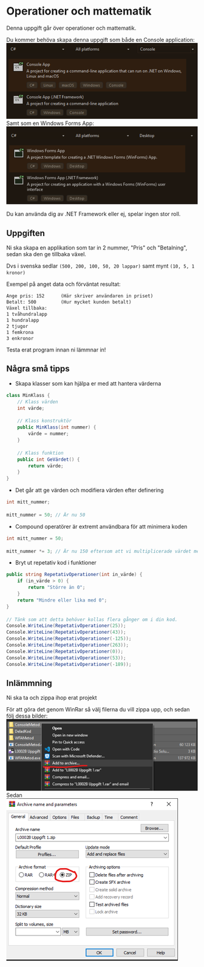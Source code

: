 # Operationer och mattematik
Denna uppgift går över operationer och mattematik.

Du kommer behöva skapa denna uppgift som både en Console application:
![Console Application](Images/ConsoleApplication.png)
Samt som en Windows Forms App:
![Windows Forms Application](Images/WindowsFormsApplication.png)

Du kan använda dig av .NET Framework eller ej, spelar ingen stor roll.

## Uppgiften
Ni ska skapa en applikation som tar in 2 nummer, "Pris" och "Betalning", sedan ska den ge tillbaka växel.

Dvs i svenska sedlar `(500, 200, 100, 50, 20 lappar)` samt mynt `(10, 5, 1 kronor)`

Exempel på anget data och förväntat resultat:
```
Ange pris: 152      (Här skriver användaren in priset)
Betalt: 500         (Hur mycket kunden betalt)
Växel tillbaka:
1 tvåhundralapp
1 hundralapp
2 tjugor
1 femkrona
3 enkronor
```

Testa erat program innan ni lämmnar in!

## Några små tipps
- Skapa klasser som kan hjälpa er med att hantera värderna
```cs
class MinKlass {
    // Klass värden
    int värde;

    // Klass konstruktör
    public MinKlass(int nummer) {
        värde = nummer;
    }

    // Klass funktion
    public int GeVärdet() {
        return värde;
    }
}
```
- Det går att ge värden och modifiera värden efter definering
```cs
int mitt_nummer;

mitt_nummer = 50; // Är nu 50
```
- Compound operatörer är extremt användbara för att minimera koden
```cs
int mitt_nummer = 50;

mitt_nummer *= 3; // Är nu 150 eftersom att vi multiplicerade värdet med 3
```
- Bryt ut repetativ kod i funktioner
```cs
public string RepetativOperationer(int in_värde) {
    if (in_värde > 0) {
        return "Större än 0";
    }
    return "Mindre eller lika med 0";
}

// Tänk som att detta behöver kollas flera gånger om i din kod.
Console.WriteLine(RepetativOperationer(25));
Console.WriteLine(RepetativOperationer(43));
Console.WriteLine(RepetativOperationer(-125));
Console.WriteLine(RepetativOperationer(263));
Console.WriteLine(RepetativOperationer(0));
Console.WriteLine(RepetativOperationer(53));
Console.WriteLine(RepetativOperationer(-189));
```
## Inlämmning
Ni ska ta och zippa ihop erat projekt

För att göra det genom WinRar så välj filerna du vill zippa upp, och sedan följ dessa bilder:
![Winrar 1](Images/Winrar1.png)
Sedan <br>
![Winrar 2](Images/Winrar2.png)